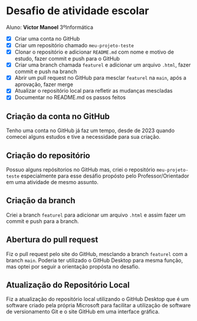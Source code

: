 # Desafio de atividade escolar

Aluno: **Victor Manoel** 3ºInformática

- [x] Criar uma conta no GitHub
- [x] Criar um repositório chamado `meu-projeto-teste`
- [x] Clonar o repositório e adicionar `README.md` com nome e motivo de estudo, fazer commit e push para o GitHub
- [x] Criar uma branch chamada `featurel` e adicionar um arquivo `.html`, fazer commit e push na branch
- [x] Abrir um pull request no GitHub para mesclar `featurel` na `main`, após a aprovação, fazer merge
- [x] Atualizar o repositório local para refletir as mudanças mescladas
- [x] Documentar no README.md os passos feitos

## Criação da conta no GitHub

Tenho uma conta no GitHub já faz um tempo, desde de 2023 quando comecei alguns estudos e tive a necessidade para sua criação.

## Criação do repositório

Possuo alguns repósitorios no GitHub mas, criei o repositório `meu-projeto-teste` especialmente para esse desáfio propósto pelo Professor/Orientador em uma atividade de mesmo assunto.

## Criação da branch

Criei a branch `featurel` para adicionar um arquivo `.html` e assim fazer um commit e push para a branch.

## Abertura do pull request

Fiz o pull request pelo site do GitHub, mesclando a branch `featurel` com a branch `main`. 
Poderia ter utilizado o GitHub Desktop para mesma função, mas optei por seguir a orientação propósta no desafio.

## Atualização do Repositório Local

Fiz a atualização do repositório local utilizando o GitHub Desktop que é um software criado pela própria Microsoft para facilitar a utilização de software de versionamento Git e o site GitHub em uma interface gráfica.

